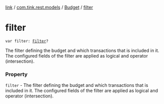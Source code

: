 [link](../../index.md) / [com.tink.rest.models](../index.md) / [Budget](index.md) / [filter](./filter.md)

# filter

`var filter: `[`Filter`](../-filter/index.md)`?`

The filter defining the budget and which transactions that is included in it. The configured fields of the filter are applied as logical and operator (intersection).

### Property

`filter` - The filter defining the budget and which transactions that is included in it. The configured fields of the filter are applied as logical and operator (intersection).